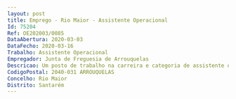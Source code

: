 ```yaml
--- 
layout: post
title: Emprego - Rio Maior - Assistente Operacional
Id: 75204
Ref: OE202003/0085
DataAbertura: 2020-03-03
DataFecho: 2020-03-16
Trabalho: Assistente Operacional
Empregador: Junta de Freguesia de Arrouquelas
Descricao: Um posto de trabalho na carreira e categoria de assistente operacional, na área de auxiliar administrativo, para exercer funções de apoio administrativo na Secretaria da Freguesia, nomeadamente proceder ao registo de correspondência recebida e expedida, fotocopiar documentos, elaborar atestados e documentos similares, elaborar ofícios, realizar arquivo, entre outras tarefas auxiliares que lhe sejam atribuídas.
CodigoPostal: 2040-031 ARROUQUELAS
Concelho: Rio Maior
Distrito: Santarém
--- 
```


